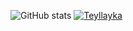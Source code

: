 
<!---
Teyllayka/Teyllayka is a ✨ special ✨ repository because its `README.md` (this file) appears on your GitHub profile.
You can click the Preview link to take a look at your changes. hihihia
--->
![GitHub stats](https://github-readme-stats.vercel.app/api?username=Teyllayka&show_icons=true&theme=tokyonight)
[![Teyllayka](https://github-readme-stats.vercel.app/api/top-langs/?username=Teyllayka&hide=html&layout=compact=true&theme=tokyonight)](https://github.com/Teyllayka/)
